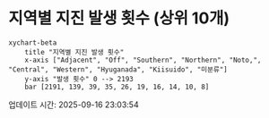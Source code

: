 # 지역별 지진 발생 횟수 (상위 10개)

```mermaid
xychart-beta
    title "지역별 지진 발생 횟수"
    x-axis ["Adjacent", "Off", "Southern", "Northern", "Noto,", "Central", "Western", "Hyuganada", "Kiisuido", "미분류"]
    y-axis "발생 횟수" 0 --> 2193
    bar [2191, 139, 39, 35, 26, 19, 16, 14, 10, 8]
```

업데이트 시간: 2025-09-16 23:03:54
